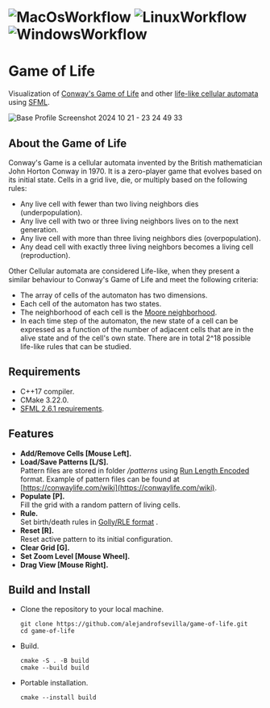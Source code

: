 # ![MacOsWorkflow](https://github.com/alejandrofsevilla/game-of-life/actions/workflows/MacOs.yml/badge.svg) ![LinuxWorkflow](https://github.com/alejandrofsevilla/game-of-life/actions/workflows/Linux.yml/badge.svg) ![WindowsWorkflow](https://github.com/alejandrofsevilla/game-of-life/actions/workflows/Windows.yml/badge.svg)
# Game of Life

Visualization of [Conway's Game of Life](https://en.wikipedia.org/wiki/Conway%27s_Game_of_Life) and other [life-like cellular automata](https://en.wikipedia.org/wiki/Life-like_cellular_automaton) using [SFML](https://www.sfml-dev.org/).

![Base Profile Screenshot 2024 10 21 - 23 24 49 33](https://github.com/user-attachments/assets/6b9d386e-eb8f-4a41-ad91-a64469da2ba1)

## About the Game of Life
Conway's Game is a cellular automata invented by the British mathematician John Horton Conway in 1970. It is a zero-player game that evolves based on its initial state. Cells in a grid live, die, or multiply based on the following rules:
- Any live cell with fewer than two living neighbors dies (underpopulation).
- Any live cell with two or three living neighbors lives on to the next generation.
- Any live cell with more than three living neighbors dies (overpopulation).
- Any dead cell with exactly three living neighbors becomes a living cell (reproduction).
  
Other Cellular automata are considered Life-like, when they present a similar behaviour to Conway's Game of Life and meet the following criteria:
- The array of cells of the automaton has two dimensions.
- Each cell of the automaton has two states.
- The neighborhood of each cell is the [Moore neighborhood](https://en.wikipedia.org/wiki/Moore_neighborhood).
- In each time step of the automaton, the new state of a cell can be expressed as a function of the number of adjacent cells that are in the alive state and of the cell's own state.
There are in total 2^18 possible life-like rules that can be studied.
## Requirements
* C++17 compiler.
* CMake 3.22.0.
* [SFML 2.6.1 requirements](https://www.sfml-dev.org/tutorials/2.6/start-cmake.php#requirements). 
## Features
- **Add/Remove Cells [Mouse Left].**
- **Load/Save Patterns [L/S].**\
  Pattern files are stored in folder <em>/patterns</em> using [Run Length Encoded](https://conwaylife.com/wiki/Run_Length_Encoded) format. Example of pattern files can be found at [https://conwaylife.com/wiki](https://conwaylife.com/wiki).
- **Populate [P].**\
  Fill the grid with a random pattern of living cells.
- **Rule.**\
  Set birth/death rules in [Golly/RLE format](https://en.wikipedia.org/wiki/Life-like_cellular_automaton#:~:text=%5B4%5D-,A%20selection%20of%20Life%2Dlike%20rules,-%5Bedit%5D) .
- **Reset [R].**\
  Reset active pattern to its initial configuration.
- **Clear Grid [G].**
- **Set Zoom Level [Mouse Wheel].**
- **Drag View [Mouse Right].**
## Build and Install
- Clone the repository to your local machine.
   ```terminal
   git clone https://github.com/alejandrofsevilla/game-of-life.git
   cd game-of-life
   ```
- Build.
   ```terminal
   cmake -S . -B build
   cmake --build build
   ```
- Portable installation.
   ```terminal
   cmake --install build
   ```
